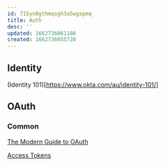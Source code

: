 ```yaml
---
id: 715yn8gthmqsgh3a5wgspmq
title: Auth
desc: ''
updated: 1662736061186
created: 1662736055720
---
```


## Identity

(Identity 101)[https://www.okta.com/au/identity-101/]

## OAuth

### Common

[The Modern Guide to OAuth](https://fusionauth.io/learn/expert-advice/oauth/modern-guide-to-oauth/)

[Access Tokens](https://auth0.com/docs/secure/tokens/access-tokens)